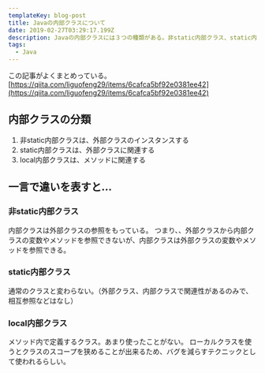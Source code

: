```yaml
---
templateKey: blog-post
title: Javaの内部クラスについて
date: 2019-02-27T03:29:17.199Z
description: Javaの内部クラスには３つの種類がある。非static内部クラス、static内部クラス、local内部クラス、それらの違いについて解説する。
tags:
  - Java
---
```

この記事がよくまとめっている。
[https://qiita.com/liguofeng29/items/6cafca5bf92e0381ee42](https://qiita.com/liguofeng29/items/6cafca5bf92e0381ee42)

## 内部クラスの分類
1. 非static内部クラスは、外部クラスのインスタンスする
2. static内部クラスは、外部クラスに関連する
3. local内部クラスは、メソッドに関連する

## 一言で違いを表すと…

### 非static内部クラス

内部クラスは外部クラスの参照をもっている。
つまり、、外部クラスから内部クラスの変数やメソッドを参照できないが、内部クラスは外部クラスの変数やメソッドを参照できる。

### static内部クラス

通常のクラスと変わらない。（外部クラス、内部クラスで関連性があるのみで、相互参照などはなし）

### local内部クラス

メソッド内で定義するクラス。あまり使ったことがない。
ローカルクラスを使うとクラスのスコープを狭めることが出来るため、バグを減らすテクニックとして使われるらしい。
